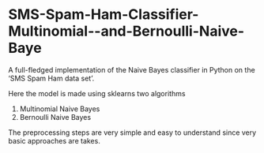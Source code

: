 # SMS-Spam-Ham-Classifier-Multinomial--and-Bernoulli-Naive-Baye

A full-fledged implementation of the Naive Bayes classifier in Python on the ‘SMS Spam Ham data set’.

Here the model is made using sklearns two algorithms
1. Multinomial Naive Bayes
2. Bernoulli Naive Bayes

The preprocessing steps are very simple and easy to understand since very basic approaches are takes.

 
